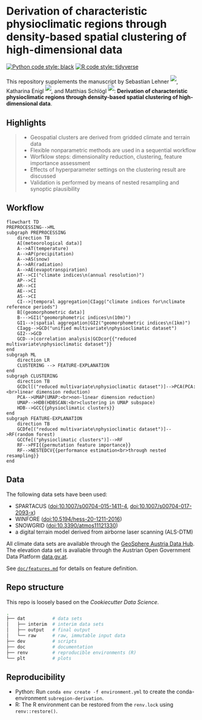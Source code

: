 # Derivation of characteristic physioclimatic regions through density-based spatial clustering of high-dimensional data

<!-- badges: start -->
[![Python code style: black](https://img.shields.io/badge/codestyle-black-black)](https://github.com/psf/black)
[![R code style: tidyverse](https://img.shields.io/badge/codestyle-tidyverse-blue)](https://style.tidyverse.org/)
<!-- badges: end -->

This repository supplements the manuscript by
Sebastian Lehner <sup>[![](https://info.orcid.org/wp-content/uploads/2020/12/orcid_16x16.gif)](https://orcid.org/0000-0002-7562-8172)</sup>,
Katharina Enigl <sup>[![](https://info.orcid.org/wp-content/uploads/2020/12/orcid_16x16.gif)](https://orcid.org/0000-0002-3263-0918)</sup>,
and
Matthias Schlögl
<sup>[![](https://info.orcid.org/wp-content/uploads/2020/12/orcid_16x16.gif)](https://orcid.org/0000-0002-4357-523X)</sup>:
**Derivation of characteristic physioclimatic regions through density-based spatial clustering of high-dimensional data**.

## Highlights

> - Geospatial clusters are derived from gridded climate and terrain data
> - Flexible nonparametric methods are used in a sequential workflow
> - Worfklow steps: dimensionality reduction, clustering, feature importance assessment
> - Effects of hyperparameter settings on the clustering result are discussed 
> - Validation is performed by means of nested resampling and synoptic plausibility

## Workflow

```mermaid
flowchart TD
PREPROCESSING-->ML
subgraph PREPROCESSING
    direction TB
    A[(meteorological data)]
    A-->AT(temperature)
    A-->AP(precipitation)
    A-->AS(snow)
    A-->AR(radiation)
    A-->AE(evapotranspiration)
    AT-->CI("climate indices\n(annual resolution)")
    AP-->CI
    AR-->CI
    AE-->CI
    AS-->CI
    CI-->|temporal aggregation|CIagg("climate indices for\nclimate reference periods")
    B[(geomorphometric data)]
    B--->GI1("geomorphometric indices\n(10m)")
    GI1-->|spatial aggregation|GI2("geomorphometric indices\n(1km)")
    CIagg-->GCD("unified multivariate\nphysioclimatic dataset")
    GI2-->GCD
    GCD-->|correlation analysis|GCDcor{{"reduced multivariate\nphysioclimatic dataset"}}
end
subgraph ML
    direction LR
    CLUSTERING --> FEATURE-EXPLANATION
end
subgraph CLUSTERING
    direction TB
    GCDcl[("reduced multivariate\nphysioclimatic dataset")]-->PCA(PCA:<br>linear dimension reduction)
    PCA-->UMAP(UMAP:<br>non-linear dimension reduction)
    UMAP-->HDB(HDBSCAN:<br>clustering in UMAP subspace)
    HDB-->GCC{{physioclimatic clusters}}
end
subgraph FEATURE-EXPLANATION
    direction TB
    GCDfe[("reduced multivariate\nphysioclimatic dataset")]-->RF(random forest)
    GCCfe[("physioclimatic clusters")]-->RF
    RF-->PFI{{permutation feature importance}}
    RF-->NESTEDCV{{performance estimation<br>through nested resampling}}
end
```

## Data

The following data sets have been used:
- SPARTACUS ([doi:10.1007/s00704-015-1411-4](https://doi.org/10.1007/s00704-015-1411-4), [doi:10.1007/s00704-017-2093-x](https://doi.org/10.1007/s00704-017-2093-x))
- WINFORE ([doi:10.5194/hess-20-1211-2016](https://doi.org/10.5194/hess-20-1211-2016))
- SNOWGRID ([doi:10.3390/atmos11121330](https://doi.org/10.3390/atmos11121330))
- a digital terrain model derived from airborne laser scanning (ALS-DTM)

All climate data sets are available through the [GeoSphere Austria Data Hub](https://data.hub.zamg.ac.at/).
The elevation data set is avaliable through the Austrian Open Government Data Platform
[data.gv.at](https://www.data.gv.at/katalog/dataset/land-ktn_digitales-gelandemodell-dgm-osterreich).

See [`doc/features.md`](./doc/features.md) for details on feature definition.

## Repo structure

This repo is loosely based on the *Cookiecutter Data Science*.

```sh
.
├── dat          # data sets
│   ├── interim  # interim data sets
│   ├── output   # final output
│   └── raw      # raw, immutable input data
├── dev          # scripts 
├── doc          # documentation
├── renv         # reproducible environments (R)
└── plt          # plots
```

## Reproducibility
- Python: Run `conda env create -f environment.yml` to create the conda-environment `subregion-derivation`.
- R: The R environment can be restored from the `renv.lock` using `renv::restore()`.
